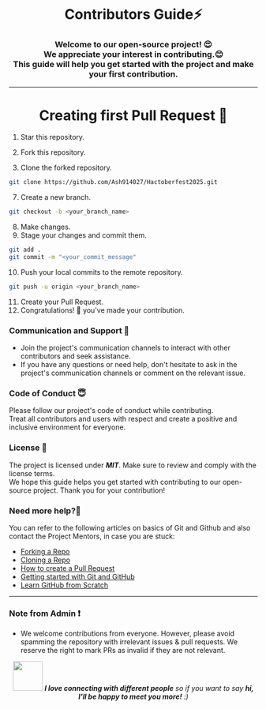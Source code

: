 <h1 align="center">Contributors Guide⚡ </h1>
<h3 align="center">Welcome to our open-source project! 😍<br> We appreciate your interest in contributing.😊 <br>This guide will help you get started with the project and make your first contribution.</h3>

--- 

<h1 align="center">Creating first Pull Request 🌟</h1>

1. Star this repository.
2. Fork this repository.

3. Clone the forked repository.
```bash
git clone https://github.com/Ash914027/Hactoberfest2025.git
```



7. Create a new branch.
```bash
git checkout -b <your_branch_name>
```

8. Make changes.
9. Stage your changes and commit them.
```bash
git add .
git commit -m "<your_commit_message"
```

10.  Push your local commits to the remote repository.
```bash
git push -u origin <your_branch_name>
```

11.  Create your Pull Request.
12.  Congratulations! 🎉 you've made your contribution.



### Communication and Support 💬
- Join the project's communication channels to interact with other contributors and seek assistance.
- If you have any questions or need help, don't hesitate to ask in the project's communication channels or comment on the relevant issue.

### Code of Conduct 😇
Please follow our project's code of conduct while contributing.</br>Treat all contributors and users with respect and create a positive and inclusive environment for everyone.

### License 📄
The project is licensed under ***MIT***. Make sure to review and comply with the license terms.</br>We hope this guide helps you get started with contributing to our open-source project. Thank you for your contribution!

### Need more help?🤔

You can refer to the following articles on basics of Git and Github and also contact the Project Mentors, in case you are stuck:

- [Forking a Repo](https://help.github.com/en/github/getting-started-with-github/fork-a-repo)
- [Cloning a Repo](https://help.github.com/en/desktop/contributing-to-projects/creating-an-issue-or-pull-request)
- [How to create a Pull Request](https://opensource.com/article/19/7/create-pull-request-github)
- [Getting started with Git and GitHub](https://towardsdatascience.com/getting-started-with-git-and-github-6fcd0f2d4ac6)
- [Learn GitHub from Scratch](https://lab.github.com/githubtraining/introduction-to-github)

--- 

### Note from Admin ❗

- We welcome contributions from everyone. However, please avoid spamming the repository with irrelevant issues & pull requests. We reserve the right to mark PRs as invalid if they are not relevant.

<div align="center">
  <img src="https://media.giphy.com/media/LnQjpWaON8nhr21vNW/giphy.gif" width="60"> <em><b>I love connecting with different people</b> so if you want to say <b>hi, I'll be happy to meet you more!</b> :)</em>
</div>

